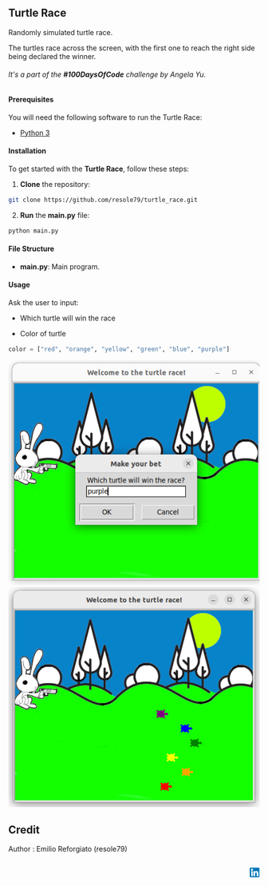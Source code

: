 ## Turtle Race

Randomly simulated turtle race.     

The turtles race across the screen, with the first one to reach the right side being declared the winner.            

###### It's a part of the **#100DaysOfCode** challenge by *Angela Yu*. ######    


#### Prerequisites
You will need the following software to run the Turtle Race:
 - [Python 3](https://www.python.org/downloads/)

#### Installation
To get started with the **Turtle Race**, follow these steps:

1. **Clone** the repository:

```sh
git clone https://github.com/resole79/turtle_race.git
```

2. **Run** the **main.py** file:

```sh
python main.py
```

#### File Structure   
 - **main.py**: Main program.


#### **Usage**

Ask the user to input:
 - Which turtle will win the race

- Color of turtle     
```py
color = ["red", "orange", "yellow", "green", "blue", "purple"]      
```

![Turtle Race](./image/turtle_race_0.png)
![Turtle Race](./image/turtle_race_1.png)

## **Credit**

Author : Emilio Reforgiato (resole79)

##
<p align="right"><a href="https://www.linkedin.com/in/emilio-reforgiato/" target=”_blank” ><img src="./image/in_logo.png" /></a></p>


